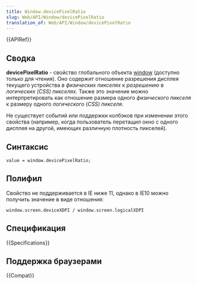 ```yaml
---
title: Window.devicePixelRatio
slug: Web/API/Window/devicePixelRatio
translation_of: Web/API/Window/devicePixelRatio
---
```

{{APIRef}}

## Сводка

**devicePixelRatio** - свойство глобального объекта [window](/ru/docs/Web/API/Window/window) (доступно только для чтения). Оно содержит отношение разрешения дисплея текущего устройства _в физических пикселях_ к _разрешению_ в _логических (CSS) пикселях_. Также это значение можно интерпретировать как отношение размера одного _физического пикселя_ к размеру одного _логического_ (_CSS) пикселя_.

Не существует событий или поддержки колбэков при изменении этого свойства (например, когда пользователь перетащил окно с одного дисплея на другой, имеющих различную плотность пикселей).

## Синтаксис

```
value = window.devicePixelRatio;
```

## Полифил

Свойство не поддерживается в IE ниже 11, однако в IE10 можно получить значение в виде отношения:

```
window.screen.deviceXDPI / window.screen.logicalXDPI
```

## Спецификация

{{Specifications}}

## Поддержка браузерами

{{Compat}}
